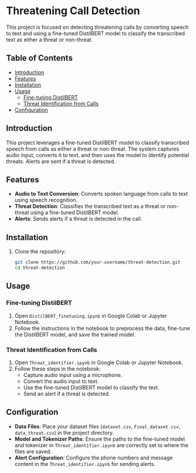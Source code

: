 
# Threatening Call Detection

This project is focused on detecting threatening calls by converting speech to text and using a fine-tuned DistilBERT model to classify the transcribed text as either a threat or non-threat.

## Table of Contents

- [Introduction](#introduction)
- [Features](#features)
- [Installation](#installation)
- [Usage](#usage)
  - [Fine-tuning DistilBERT](#fine-tuning-distilbert)
  - [Threat Identification from Calls](#threat-identification-from-calls)
- [Configuration](#configuration)


## Introduction

This project leverages a fine-tuned DistilBERT model to classify transcribed speech from calls as either a threat or non-threat. The system captures audio input, converts it to text, and then uses the model to identify potential threats. Alerts are sent if a threat is detected.

## Features

- **Audio to Text Conversion**: Converts spoken language from calls to text using speech recognition.
- **Threat Detection**: Classifies the transcribed text as a threat or non-threat using a fine-tuned DistilBERT model.
- **Alerts**: Sends alerts if a threat is detected in the call.

## Installation

1. Clone the repository:
    ```sh
    git clone https://github.com/your-username/threat-detection.git
    cd threat-detection
    ```

## Usage

### Fine-tuning DistilBERT

1. Open `DistilBERT_finetuning.ipynb` in Google Colab or Jupyter Notebook.
2. Follow the instructions in the notebook to preprocess the data, fine-tune the DistilBERT model, and save the trained model.

### Threat Identification from Calls

1. Open `Threat_identifier.ipynb` in Google Colab or Jupyter Notebook.
2. Follow these steps in the notebook:
   - Capture audio input using a microphone.
   - Convert the audio input to text.
   - Use the fine-tuned DistilBERT model to classify the text.
   - Send an alert if a threat is detected.

## Configuration

- **Data Files**: Place your dataset files (`dataset.csv`, `Final_dataset.csv`, `data_threat.csv`) in the project directory.
- **Model and Tokenizer Paths**: Ensure the paths to the fine-tuned model and tokenizer in `Threat_identifier.ipynb` are correctly set to where the files are saved.
- **Alert Configuration**: Configure the phone numbers and message content in the `Threat_identifier.ipynb` for sending alerts.
